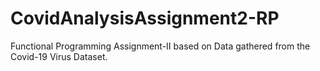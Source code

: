 # CovidAnalysisAssignment2-RP

Functional Programming Assignment-II based on Data gathered from the Covid-19 Virus Dataset.
